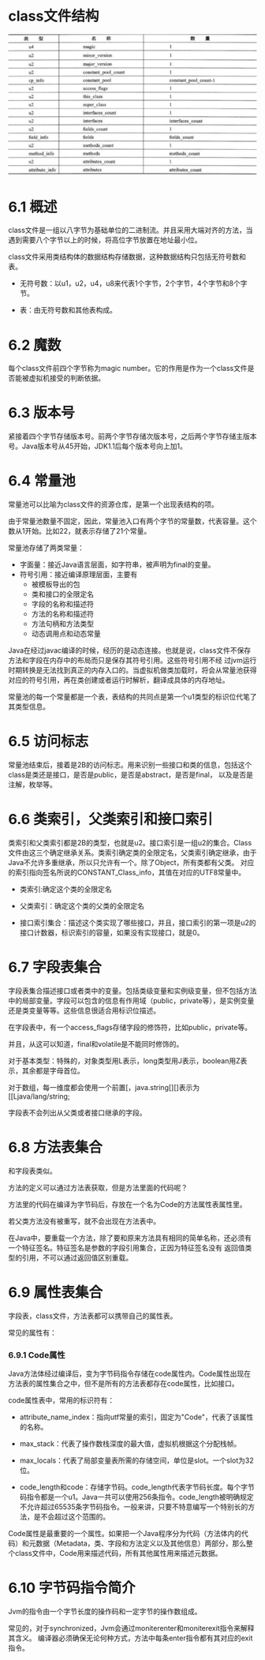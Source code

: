 # class文件结构

![](pic/1.png)

# 6.1 概述

  class文件是一组以八字节为基础单位的二进制流。并且采用大端对齐的方法，当遇到需要八个字节以上的时候，将高位字节放置在地址最小位。
  
  class文件采用类结构体的数据结构存储数据，这种数据结构只包括无符号数和表。
  
  * 无符号数：以u1，u2，u4，u8来代表1个字节，2个字节，4个字节和8个字节。
  
  * 表：由无符号数和其他表构成。
  
# 6.2 魔数
  每个class文件前四个字节称为magic number。它的作用是作为一个class文件是否能被虚拟机接受的判断依据。
  
# 6.3 版本号

  紧接着四个字节存储版本号。前两个字节存储次版本号，之后两个字节存储主版本号。Java版本号从45开始，JDK1.1后每个版本号向上加1。 
  
# 6.4 常量池
  常量池可以比喻为class文件的资源仓库，是第一个出现表结构的项。
  
  由于常量池数量不固定，因此，常量池入口有两个字节的常量数，代表容量。这个数从1开始。比如22，就表示存储了21个常量。
  
  常量池存储了两类常量：
  * 字面量：接近Java语言层面，如字符串，被声明为final的变量。
  * 符号引用：接近编译原理层面，主要有
    * 被模板导出的包
    * 类和接口的全限定名
    * 字段的名称和描述符
    * 方法的名称和描述符
    * 方法句柄和方法类型
    * 动态调用点和动态常量
  
  Java在经过javac编译的时候，经历的是动态连接。也就是说，class文件不保存方法和字段在内存中的布局而只是保存其符号引用。这些符号引用不经
  过jvm运行时期转换是无法找到真正的内存入口的。当虚拟机做类加载时，将会从常量池获得对应的符号引用，再在类创建或者运行时解析，翻译成具体的内存地址。
  
  常量池的每一个常量都是一个表，表结构的共同点是第一个u1类型的标识位代笔了其类型信息。
  
  
# 6.5 访问标志
  常量池结束后，接着是2B的访问标志。用来识别一些接口和类的信息，包括这个class是类还是接口，是否是public，是否是abstract，是否是final，
  以及是否是注解，枚举等。
  
# 6.6 类索引，父类索引和接口索引

  类索引和父类索引都是2B的类型，也就是u2。接口索引是一组u2的集合。Class文件由这三个确定继承关系。类索引确定类的全限定名，父类索引确定继承，由于Java不允许多重继承，所以只允许有一个。除了Object，所有类都有父类。
  对应的索引指向签名所说的CONSTANT_Class_info，其值在对应的UTF8常量中。
  
  * 类索引:确定这个类的全限定名
  
  * 父类索引：确定这个类的父类的全限定名
  
  * 接口索引集合：描述这个类实现了哪些接口，并且，接口索引的第一项是u2的接口计数器，标识索引的容量，如果没有实现接口，就是0。
  
# 6.7 字段表集合
  字段表集合描述接口或者类中的变量。包括类级变量和实例级变量，但不包括方法中的局部变量。字段可以包含的信息有作用域（public，private等），是实例变量还是类变量等等。这些信息很适合用标识位描述。
  
  在字段表中，有一个access_flags存储字段的修饰符，比如public，private等。
  
  并且，从这可以知道，final和volatile是不能同时修饰的。
  
  对于基本类型：特殊的，对象类型用L表示，long类型用J表示，boolean用Z表示，其余都是字母首位。
  
  对于数组，每一维度都会使用一个前置[，java.string[][]表示为[[Ljava/lang/string; 
  
  字段表不会列出从父类或者接口继承的字段。
  
# 6.8 方法表集合
  和字段表类似。
  
  方法的定义可以通过方法表获取，但是方法里面的代码呢？
  
  方法里的代码在编译为字节码后，存放在一个名为Code的方法属性表属性里。
  
  若父类方法没有被重写，就不会出现在方法表中。
  
  在Java中，要重载一个方法，除了要和原来方法具有相同的简单名称，还必须有一个特征签名。特征签名是参数的字段引用集合，正因为特征签名没有
  返回值类型的引用，不可以通过返回值区别重载。
  
# 6.9 属性表集合
  字段表，class文件，方法表都可以携带自己的属性表。
  
  常见的属性有：
    
### 6.9.1 Code属性
  Java方法体经过编译后，变为字节码指令存储在code属性内。Code属性出现在方法表的属性集合之中，但不是所有的方法表都存在code属性，比如接口。
  
  code属性表中，常用的标识符有：
  
  * attribute_name_index：指向utf常量的索引，固定为"Code"，代表了该属性的名称。
  
  * max_stack：代表了操作数栈深度的最大值，虚拟机根据这个分配栈帧。
  
  * max_locals：代表了局部变量表所需的存储空间，单位是slot。一个slot为32位。
  
  * code_length和code：存储字节码。code_length代表字节码长度。每个字节码指令都是一个u1。Java一共可以使用256条指令。code_length被明确规定不允许超过65535条字节码指令。一般来讲，只要不特意编写一个特别长的方法，是不会超过这个范围的。
  
  Code属性是最重要的一个属性。如果把一个Java程序分为代码（方法体内的代码）和元数据（Metadata，类、字段和方法定义以及其他信息）两部分，那么整个class文件中，Code用来描述代码，所有其他属性用来描述元数据。
    
# 6.10 字节码指令简介

  Jvm的指令由一个字节长度的操作码和一定字节的操作数组成。
  
  常见的，对于synchronized，Jvm会通过moniterenter和moniterexit指令来解释其含义。
  编译器必须确保无论何种方式，方法中每条enter指令都有其对应的exit指令。  
  